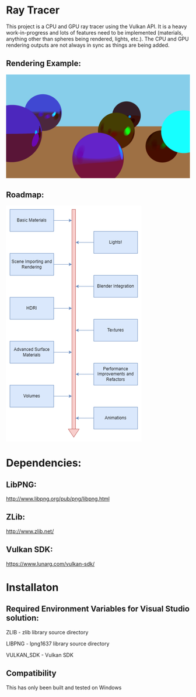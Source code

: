 # Ray Tracer
This project is a CPU and GPU ray tracer using the Vulkan API. It is a heavy work-in-progress and lots of features need to be implemented (materials, anything other than spheres being rendered, lights, etc.). The CPU and GPU rendering outputs are not always in sync as things are being added.
## Rendering Example:
![image](./image.png)
## Roadmap:
![image](./doc/Roadmap.png)
# Dependencies:
## LibPNG:
http://www.libpng.org/pub/png/libpng.html
## ZLib:
http://www.zlib.net/
## Vulkan SDK:
https://www.lunarg.com/vulkan-sdk/
# Installaton
## Required Environment Variables for Visual Studio solution:
ZLIB - zlib library source directory

LIBPNG - lpng1637 library source directory 

VULKAN_SDK - Vulkan SDK

## Compatibility

This has only been built and tested on Windows

